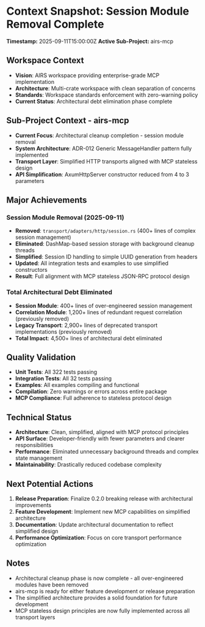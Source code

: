 # Context Snapshot: Session Module Removal Complete
**Timestamp:** 2025-09-11T15:00:00Z
**Active Sub-Project:** airs-mcp

## Workspace Context
- **Vision**: AIRS workspace providing enterprise-grade MCP implementation
- **Architecture**: Multi-crate workspace with clean separation of concerns
- **Standards**: Workspace standards enforcement with zero-warning policy
- **Current Status**: Architectural debt elimination phase complete

## Sub-Project Context - airs-mcp
- **Current Focus**: Architectural cleanup completion - session module removal
- **System Architecture**: ADR-012 Generic MessageHandler pattern fully implemented
- **Transport Layer**: Simplified HTTP transports aligned with MCP stateless design
- **API Simplification**: AxumHttpServer constructor reduced from 4 to 3 parameters

## Major Achievements

### Session Module Removal (2025-09-11)
- **Removed**: `transport/adapters/http/session.rs` (400+ lines of complex session management)
- **Eliminated**: DashMap-based session storage with background cleanup threads
- **Simplified**: Session ID handling to simple UUID generation from headers
- **Updated**: All integration tests and examples to use simplified constructors
- **Result**: Full alignment with MCP stateless JSON-RPC protocol design

### Total Architectural Debt Eliminated
- **Session Module**: 400+ lines of over-engineered session management
- **Correlation Module**: 1,200+ lines of redundant request correlation (previously removed)
- **Legacy Transport**: 2,900+ lines of deprecated transport implementations (previously removed)
- **Total Impact**: 4,500+ lines of architectural debt eliminated

## Quality Validation
- **Unit Tests**: All 322 tests passing
- **Integration Tests**: All 32 tests passing  
- **Examples**: All examples compiling and functional
- **Compilation**: Zero warnings or errors across entire package
- **MCP Compliance**: Full adherence to stateless protocol design

## Technical Status
- **Architecture**: Clean, simplified, aligned with MCP protocol principles
- **API Surface**: Developer-friendly with fewer parameters and clearer responsibilities
- **Performance**: Eliminated unnecessary background threads and complex state management
- **Maintainability**: Drastically reduced codebase complexity

## Next Potential Actions
1. **Release Preparation**: Finalize 0.2.0 breaking release with architectural improvements
2. **Feature Development**: Implement new MCP capabilities on simplified architecture  
3. **Documentation**: Update architectural documentation to reflect simplified design
4. **Performance Optimization**: Focus on core transport performance optimization

## Notes
- Architectural cleanup phase is now complete - all over-engineered modules have been removed
- airs-mcp is ready for either feature development or release preparation
- The simplified architecture provides a solid foundation for future development
- MCP stateless design principles are now fully implemented across all transport layers
